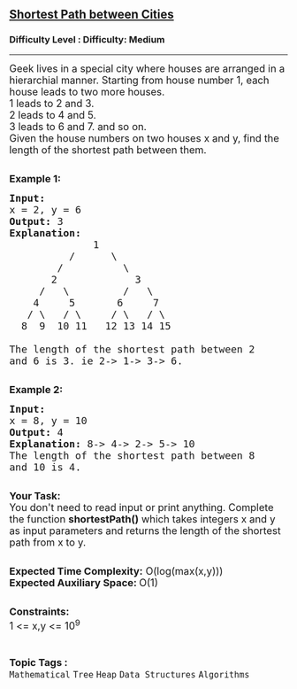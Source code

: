 <h2><a href="https://www.geeksforgeeks.org/problems/shortest-path-between-cities/1?page=2&difficulty=Medium&status=unsolved&sortBy=accuracy">Shortest Path between Cities</a></h2><h3>Difficulty Level : Difficulty: Medium</h3><hr><div class="problems_problem_content__Xm_eO"><p><span style="font-size: 18px;">Geek lives in a special city where houses are arranged in a hierarchial manner. Starting from house number 1, each house leads to two more houses. &nbsp;<br>1 leads to 2 and 3.&nbsp;<br>2 leads to 4 and 5.&nbsp;<br>3 leads to 6 and 7. and so on.&nbsp;<br>Given the house numbers on two houses x and y, find the length of the shortest path between them.&nbsp;</span></p>
<p><br><span style="font-size: 18px;"><strong>Example 1:</strong></span></p>
<pre><span style="font-size: 18px;"><strong>Input:</strong>
x = 2, y = 6
<strong>Output:</strong> 3
<strong>Explanation:</strong>
              1
          /      \
        /          \
       2             3
     /   \         /   \
    4     5       6     7         
   / \   / \     / \   / \
  8  9  10 11   12 13 14 15</span>
<span style="font-size: 18px;">
The length of the shortest path between 2 
and 6 is 3. ie </span><span style="font-size: 18px;">2-&gt; 1-&gt; 3-&gt; 6.</span></pre>
<p><br><span style="font-size: 18px;"><strong>Example 2:</strong></span></p>
<pre><span style="font-size: 18px;"><strong>Input:</strong>
x = 8, y = 10
<strong>Output: </strong>4
<strong>Explanation: </strong>8-&gt; 4-&gt; 2-&gt; 5-&gt; 10
The length of the shortest path between 8 
and 10 is 4. </span></pre>
<p><br><span style="font-size: 18px;"><strong>Your Task:</strong><br>You don't need to read input or print anything. Complete the function <strong>shortestPath()</strong> which takes integers x and y as input parameters and returns the length of the shortest path from x to y.</span></p>
<p><br><span style="font-size: 18px;"><strong>Expected Time Complexity:</strong> O(log(max(x,y)))<br><strong>Expected Auxiliary Space: </strong>O(1)</span></p>
<p><br><span style="font-size: 18px;"><strong>Constraints:&nbsp;</strong><br>1 &lt;= x,y &lt;= 10<sup>9</sup></span></p></div><br><p><span style=font-size:18px><strong>Topic Tags : </strong><br><code>Mathematical</code>&nbsp;<code>Tree</code>&nbsp;<code>Heap</code>&nbsp;<code>Data Structures</code>&nbsp;<code>Algorithms</code>&nbsp;